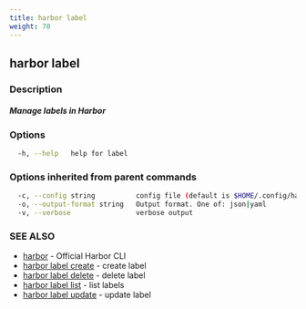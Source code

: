 ```yaml
---
title: harbor label
weight: 70
---
```

## harbor label

### Description

##### Manage labels in Harbor

### Options

```sh
  -h, --help   help for label
```

### Options inherited from parent commands

```sh
  -c, --config string          config file (default is $HOME/.config/harbor-cli/config.yaml)
  -o, --output-format string   Output format. One of: json|yaml
  -v, --verbose                verbose output
```

### SEE ALSO

* [harbor](harbor.md)	 - Official Harbor CLI
* [harbor label create](harbor-label-create.md)	 - create label
* [harbor label delete](harbor-label-delete.md)	 - delete label
* [harbor label list](harbor-label-list.md)	 - list labels
* [harbor label update](harbor-label-update.md)	 - update label

